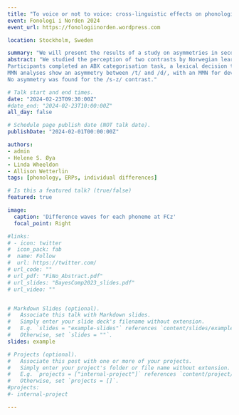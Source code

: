 ```yaml
---
title: "To voice or not to voice: cross-linguistic effects on phonological representations"
event: Fonologi i Norden 2024
event_url: https://fonologiinorden.wordpress.com

location: Stockholm, Sweden

summary: "We will present the results of a study on asymmetries in second-language phonological representations, focused on the perception of two contrasts by Norwegian learners of English, one similar in the two languages (/t-d/) and one L2-specific (/s-z/)."
abstract: "We studied the perception of two contrasts by Norwegian learners of English, one similar in the two languages (/t-d/) and one L2-specific (/s-z/). 
Participants completed an ABX categorisation task, a lexical decision task (LDT) and an MMN task. Results reveal an asymmetry at the behavioural level between the two phonemes of the /s-z/ contrast: performance was worst when having to reject /z/ nonwords, i.e., nonwords created by replacing /z/ with /s/ (e.g., /ˈpɔɪsn/ for ‘poison’).
MMN analyses show an asymmetry between /t/ and /d/, with an MMN for deviant /t/ only, in line with previous studies with Danish speakers but not with English speakers. 
No asymmetry was found for the /s-z/ contrast."

# Talk start and end times.
date: "2024-02-23T09:30:00Z"
#date_end: "2024-02-23T10:00:00Z"
all_day: false

# Schedule page publish date (NOT talk date).
publishDate: "2024-02-01T00:00:00Z"

authors: 
- admin
- Helene S. Øya
- Linda Wheeldon
- Allison Wetterlin
tags: [phonology, ERPs, individual differences]

# Is this a featured talk? (true/false)
featured: true

image:
  caption: 'Difference waves for each phoneme at FCz'
  focal_point: Right

#links:
# - icon: twitter
#  icon_pack: fab
#  name: Follow
#  url: https://twitter.com/
# url_code: ""
# url_pdf: "FiNo_Abstract.pdf"
# url_slides: "BayesComp2023_slides.pdf"
# url_video: ""


# Markdown Slides (optional).
#   Associate this talk with Markdown slides.
#   Simply enter your slide deck's filename without extension.
#   E.g. `slides = "example-slides"` references `content/slides/example-slides.md`.
#   Otherwise, set `slides = ""`.
slides: example

# Projects (optional).
#   Associate this post with one or more of your projects.
#   Simply enter your project's folder or file name without extension.
#   E.g. `projects = ["internal-project"]` references `content/project/deep-learning/index.md`.
#   Otherwise, set `projects = []`.
#projects:
#- internal-project

---
```


